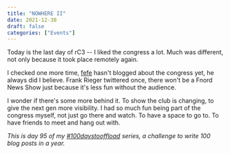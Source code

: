 ```yaml
---
title: "NOWHERE II"
date: 2021-12-30
draft: false
categories: ["Events"]
---
```

Today is the last day of rC3 -- I liked the congress a lot. Much was different, not only because it took place remotely again.

I checked one more time, [fefe](https://blog.fefe.de/) hasn't blogged about the congress yet, he always did I believe. Frank Rieger twittered once, there won't be a Fnord News Show just because it's less fun without the audience.

I wonder if there's some more behind it. To show the club is changing, to give the next gen more visibility. I had so much fun being part of the congress myself, not just go there and watch. To have a space to go to. To have friends to meet and hang out with.

_This is day 95 of my [#100daystooffload](https://100daystooffload.com/) series, a challenge to write 100 blog posts in a year._